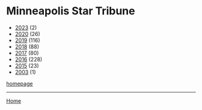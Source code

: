# Minneapolis Star Tribune

  * [2023](./minneapolis-star-tribune-2023.md) (2)
  * [2020](./minneapolis-star-tribune-2020.md) (26)
  * [2019](./minneapolis-star-tribune-2019.md) (116)
  * [2018](./minneapolis-star-tribune-2018.md) (88)
  * [2017](./minneapolis-star-tribune-2017.md) (80)
  * [2016](./minneapolis-star-tribune-2016.md) (228)
  * [2015](./minneapolis-star-tribune-2015.md) (23)
  * [2003](./minneapolis-star-tribune-2003.md) (1)

[homepage](https://www.startribune.com/)

----

[Home](../index.md)
